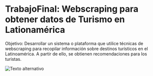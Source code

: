 # TrabajoFinal: Webscraping para obtener datos de Turismo en Lationamérica



Objetivo:
Desarrollar un sistema o plataforma que utilice técnicas de webscraping para recopilar información sobre destinos turísticos en el Latinoamérica. 
A partir de ello, se obtienen recomendaciones para los turistas.



![Texto alternativo](https://cdn.joinnus.com/blog/wp-content/uploads/2019/05/27200505/cussco.jpg)
